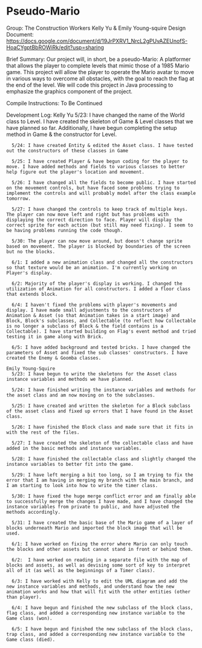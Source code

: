 # Pseudo-Mario

Group: The Construction Workers
Kelly Yu & Emily Young-squire
Design Document: https://docs.google.com/document/d/19JrPXRV1_NrcL2gPUvAZEUnofS-HoaCYgptBbROWiRk/edit?usp=sharing

Brief Summary:
    Our project will, in short, be a pseudo-Mario: A platformer that allows the player to complete levels that mimic those of a 1985 Mario game. This project will allow the player to operate the Mario avatar to move in various ways to overcome all obstacles, with the goal to reach the flag at the end of the level. We will code this project in Java processing to emphasize the graphics component of the project.

Compile Instructions:
    To Be Continued

Development Log:
    Kelly Yu
      5/23: I have changed the name of the World class to Level. I have created the skeleton of Game & Level classes that we have planned so far. Additionally, I have begun completing the setup method in Game & the constructor for Level.

      5/24: I have created Entity & edited the Asset class. I have tested out the constructors of these classes in Game

      5/25: I have created Player & have begun coding for the player to move. I have added methods and fields to various classes to better help figure out the player's location and movement.

      5/26: I have changed all the fields to become public. I have started on the movement controls, but have faced some problems trying to implement the controls and will probably model after the class example tomorrow.

      5/27: I have changed the controls to keep track of multiple keys. The player can now move left and right but has problems with displaying the correct direction to face. Player will display the correct sprite for each action (but still may need fixing). I seem to be having problems running the code though.

      5/30: The player can now move around, but doesn't change sprite based on movement. The player is blocked by boundaries of the screen but no the blocks.

      6/1: I added a new animation class and changed all the constructors so that texture would be an animation. I'm currently working on Player's display.

      6/2: Majority of the player's display is working. I changed the utilization of Animation for all constructors. I added a floor class that extends block.

      6/4: I haven't fixed the problems with player's movements and display. I have made small adjustments to the constructors of Animation & Asset (so that Animation takes in a start image) and Block, Block's subclasses, and Collectable (to reflect how Collectable is no longer a subclass of Block & the field contains is a Collectable). I have started building on Flag's event method and tried testing it in game along with Brick.

      6/5: I have added background and tested bricks. I have changed the parameters of Asset and fixed the sub classes' constructors. I have created the Enemy & Goomba classes.

    Emily Young-Squire
      5/23: I have begun to write the skeletons for the Asset class instance variables and methods we have planned.

      5/24: I have finished writing the instance variables and methods for the asset class and am now moving on to the subclasses.

      5/25: I have created and written the skeleton for a Block subclass of the asset class and fixed up errors that I have found in the Asset class.

      5/26: I have finished the Block class and made sure that it fits in with the rest of the files.

      5/27: I have created the skeleton of the collectable class and have added in the basic methods and instance variables.

      5/28: I have finished the collectable class and slightly changed the instance variables to better fit into the game.

      5/29: I have left merging a bit too long, so I am trying to fix the error that I am having in merging my branch with the main branch, and I am starting to look into how to write the timer class.

      5/30: I have fixed the huge merge conflict error and am finally able to successfully merge the changes I have made, and I have changed the instance variables from private to public, and have adjusted the methods accordingly.

      5/31: I have created the basic base of the Mario game of a layer of blocks underneath Mario and imported the block image that will be used.

      6/1: I have worked on fixing the error where Mario can only touch the blocks and other assets but cannot stand in front or behind them.

      6/2:  I have worked on reading in a separate file with the map of blocks and assets, as well as devising some sort of key to interpret all of it (as well as the beginnings of a Timer class).

      6/3: I have worked with Kelly to edit the UML diagram and add the new instance variables and methods, and understand how the new animation works and how that will fit with the other entities (other than player).

      6/4: I have begun and finished the new subclass of the block class, flag class, and added a corresponding new instance variable to the Game class (won).

      6/5: I have begun and finished the new subclass of the block class, trap class, and added a corresponding new instance variable to the Game class (died).
